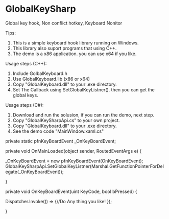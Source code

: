 # GlobalKeySharp
Global key hook, Non conflict hotkey, Keyboard Nonitor 

Tips: 
1. This is a simple keyboard hook library running on Windows.
2. This library also suport programs that using C++. 
3. The demo is a x86 application. you can use x64 if you like.

Usage steps (C++):
1. Include GolbalKeyboard.h
2. Use GlobalKeyboard.lib (x86 or x64)
3. Copy "GlobalKeyboard.dll" to your .exe directory.
4. Set The Callback using SetGlobalKeyListner(). then you can get the global keys.

Usage steps (C#):
1. Download and run the solusion, if you can run the demo, next step.
2. Copy "GlobalKeySharpApi.cs" to your own project.
3. Copy "GlobalKeyboard.dll" to your .exe directory.
4. See the demo code "MainWindow.xaml.cs"

private static pfnKeyBoardEvent _OnKeyBoardEvent;

private void OnMainLoaded(object sender, RoutedEventArgs e)
{

  _OnKeyBoardEvent = new pfnKeyBoardEvent(OnKeyBoardEvent);
   GlobalKeySharpApi.SetGlobalKeyListner(Marshal.GetFunctionPointerForDelegate(_OnKeyBoardEvent));
   
}

private void OnKeyBoardEvent(uint KeyCode, bool bPressed)
{

   Dispatcher.Invoke(() =>
     {//Do Any thing you like!
     });
     
}
